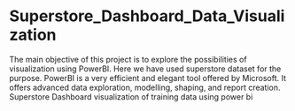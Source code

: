 # Superstore_Dashboard_Data_Visualization
The main objective of this project is to explore the possibilities of visualization using PowerBI. Here we have used superstore dataset for the purpose.  PowerBI is a very efficient and elegant tool offered by Microsoft. It offers advanced data exploration, modelling, shaping, and report creation.  Superstore Dashboard visualization of training data using power bi
